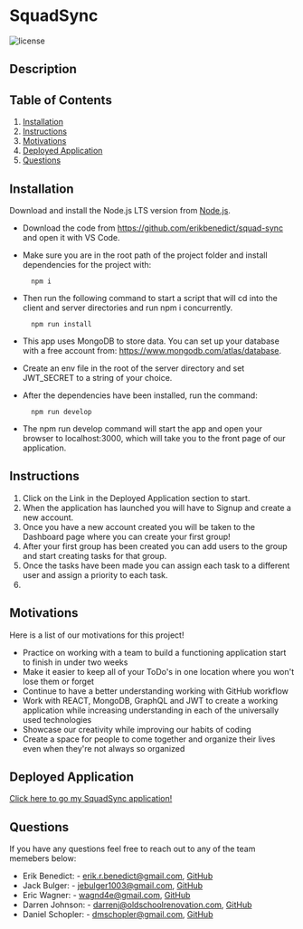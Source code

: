 # SquadSync
![license](https://img.shields.io/badge/License-MIT-yellowgreen)
## Description

## Table of Contents
1. [Installation](#installation)
2. [Instructions](#instructions)
3. [Motivations](#motivations)
4. [Deployed Application](#DeployedApplication)
4. [Questions](#questions)
## Installation
Download and install the Node.js LTS version from [Node.js](https://nodejs.org/en).
- Download the code from https://github.com/erikbenedict/squad-sync and open it with VS Code.
- Make sure you are in the root path of the project folder and install dependencies for the project with:

        npm i

- Then run the following command to start a script that will cd into the client and server directories and run npm i concurrently.

        npm run install

- This app uses MongoDB to store data. You can set up your database with a free account from: https://www.mongodb.com/atlas/database.
- Create an env file in the root of the server directory and set JWT_SECRET to a string of your choice.
- After the dependencies have been installed, run the command:

        npm run develop

- The npm run develop command will start the app and open your browser to localhost:3000, which will take you to the front page of our application.

## Instructions

1. Click on the Link in the Deployed Application section to start.
2. When the application has launched you will have to Signup and create a new account.
3. Once you have a new account created you will be taken to the Dashboard page where you can create your first group!
4. After your first group has been created you can add users to the group and start creating tasks for that group.
5. Once the tasks have been made you can assign each task to a different user and assign a priority to each task.
6. 


## Motivations

Here is a list of our motivations for this project!

- Practice on working with a team to build a functioning application start to finish in under two weeks
- Make it easier to keep all of your ToDo's in one location where you won't lose them or forget
- Continue to have a better understanding working with GitHub workflow
- Work with REACT, MongoDB, GraphQL and JWT to create a working application while increasing understanding in each of the universally used technologies
- Showcase our creativity while improving our habits of coding
- Create a space for people to come together and organize their lives even when they're not always so organized
## Deployed Application

[Click here to go my SquadSync application!]()
## Questions
If you have any questions feel free to reach out to any of the team memebers below:

- Erik Benedict: - erik.r.benedict@gmail.com, [GitHub](https://github.com/erikbenedict)
- Jack Bulger: - jebulger1003@gmail.com, [GitHub](https://github.com/jebulger)
- Eric Wagner: - wagnd4e@gmail.com, [GitHub](https://github.com/SparkkyJD)
- Darren Johnson: - darrenj@oldschoolrenovation.com, [GitHub](https://github.com/Roadglide131)
- Daniel Schopler: - dmschopler@gmail.com, [GitHub](https://github.com/Dmschopler)
